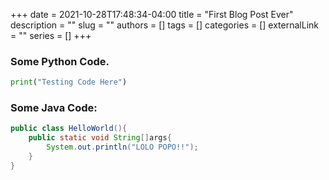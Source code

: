 +++ 
date = 2021-10-28T17:48:34-04:00
title = "First Blog Post Ever"
description = ""
slug = ""
authors = []
tags = []
categories = []
externalLink = ""
series = []
+++


### Some Python Code.

```python
print("Testing Code Here")
```

### Some Java Code:

```java
public class HelloWorld(){
    public static void String[]args{
        System.out.println("LOLO POPO!!");
    }
}
```